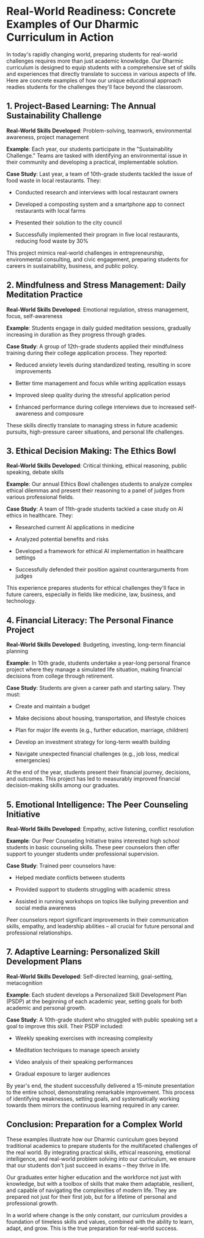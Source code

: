 
# Real-World Readiness: Concrete Examples of Our Dharmic Curriculum in Action

In today's rapidly changing world, preparing students for real-world challenges requires more than just academic knowledge. Our Dharmic curriculum is designed to equip students with a comprehensive set of skills and experiences that directly translate to success in various aspects of life. Here are concrete examples of how our unique educational approach readies students for the challenges they'll face beyond the classroom.

## 1. Project-Based Learning: The Annual Sustainability Challenge

**Real-World Skills Developed**: Problem-solving, teamwork, environmental awareness, project management

**Example**: Each year, our students participate in the "Sustainability Challenge." Teams are tasked with identifying an environmental issue in their community and developing a practical, implementable solution.

**Case Study**: Last year, a team of 10th-grade students tackled the issue of food waste in local restaurants. They:

- Conducted research and interviews with local restaurant owners

- Developed a composting system and a smartphone app to connect restaurants with local farms

- Presented their solution to the city council

- Successfully implemented their program in five local restaurants, reducing food waste by 30%

This project mimics real-world challenges in entrepreneurship, environmental consulting, and civic engagement, preparing students for careers in sustainability, business, and public policy.

## 2. Mindfulness and Stress Management: Daily Meditation Practice

**Real-World Skills Developed**: Emotional regulation, stress management, focus, self-awareness

**Example**: Students engage in daily guided meditation sessions, gradually increasing in duration as they progress through grades.

**Case Study**: A group of 12th-grade students applied their mindfulness training during their college application process. They reported:

- Reduced anxiety levels during standardized testing, resulting in score improvements

- Better time management and focus while writing application essays

- Improved sleep quality during the stressful application period

- Enhanced performance during college interviews due to increased self-awareness and composure

These skills directly translate to managing stress in future academic pursuits, high-pressure career situations, and personal life challenges.

## 3. Ethical Decision Making: The Ethics Bowl

**Real-World Skills Developed**: Critical thinking, ethical reasoning, public speaking, debate skills

**Example**: Our annual Ethics Bowl challenges students to analyze complex ethical dilemmas and present their reasoning to a panel of judges from various professional fields.

**Case Study**: A team of 11th-grade students tackled a case study on AI ethics in healthcare. They:

- Researched current AI applications in medicine

- Analyzed potential benefits and risks

- Developed a framework for ethical AI implementation in healthcare settings

- Successfully defended their position against counterarguments from judges

This experience prepares students for ethical challenges they'll face in future careers, especially in fields like medicine, law, business, and technology.

## 4. Financial Literacy: The Personal Finance Project

**Real-World Skills Developed**: Budgeting, investing, long-term financial planning

**Example**: In 10th grade, students undertake a year-long personal finance project where they manage a simulated life situation, making financial decisions from college through retirement.

**Case Study**: Students are given a career path and starting salary. They must:

- Create and maintain a budget

- Make decisions about housing, transportation, and lifestyle choices

- Plan for major life events (e.g., further education, marriage, children)

- Develop an investment strategy for long-term wealth building

- Navigate unexpected financial challenges (e.g., job loss, medical emergencies)

At the end of the year, students present their financial journey, decisions, and outcomes. This project has led to measurably improved financial decision-making skills among our graduates.

## 5. Emotional Intelligence: The Peer Counseling Initiative

**Real-World Skills Developed**: Empathy, active listening, conflict resolution

**Example**: Our Peer Counseling Initiative trains interested high school students in basic counseling skills. These peer counselors then offer support to younger students under professional supervision.

**Case Study**: Trained peer counselors have:

- Helped mediate conflicts between students

- Provided support to students struggling with academic stress

- Assisted in running workshops on topics like bullying prevention and social media awareness

Peer counselors report significant improvements in their communication skills, empathy, and leadership abilities – all crucial for future personal and professional relationships.

## 7. Adaptive Learning: Personalized Skill Development Plans

**Real-World Skills Developed**: Self-directed learning, goal-setting, metacognition

**Example**: Each student develops a Personalized Skill Development Plan (PSDP) at the beginning of each academic year, setting goals for both academic and personal growth.

**Case Study**: A 10th-grade student who struggled with public speaking set a goal to improve this skill. Their PSDP included:

- Weekly speaking exercises with increasing complexity

- Meditation techniques to manage speech anxiety

- Video analysis of their speaking performances

- Gradual exposure to larger audiences

By year's end, the student successfully delivered a 15-minute presentation to the entire school, demonstrating remarkable improvement. This process of identifying weaknesses, setting goals, and systematically working towards them mirrors the continuous learning required in any career.

## Conclusion: Preparation for a Complex World

These examples illustrate how our Dharmic curriculum goes beyond traditional academics to prepare students for the multifaceted challenges of the real world. By integrating practical skills, ethical reasoning, emotional intelligence, and real-world problem solving into our curriculum, we ensure that our students don't just succeed in exams – they thrive in life.

Our graduates enter higher education and the workforce not just with knowledge, but with a toolbox of skills that make them adaptable, resilient, and capable of navigating the complexities of modern life. They are prepared not just for their first job, but for a lifetime of personal and professional growth.

In a world where change is the only constant, our curriculum provides a foundation of timeless skills and values, combined with the ability to learn, adapt, and grow. This is the true preparation for real-world success.